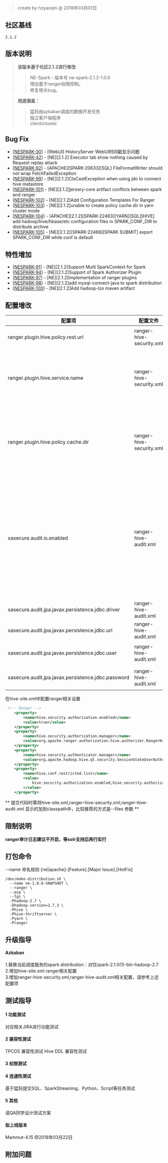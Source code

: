 > create by hzyaoqin @ 2018年03月01日

## 社区基线

    2.1.2

## 版本说明

> **该版本基于社区2.1.2进行修改**    
>> NE-Spark - 版本号 ne-spark-2.1.2-1.0.0    
>> 增加基于ranger权限控制。   
>> 修复相关bug。  
   
> **用途涵盖：**    
>> 猛犸由azkaban调度的数据开发任务         
>> 独立客户端程序     
>> client/cluster
                                                                                                                                                                            
## Bug Fix
<ul>
<li>[<a href='http://jira.netease.com/browse/NESPARK-30'>NESPARK-30</a>] -         [WebUI] HistoryServer WebUI时间戳显示问题
</li>
<li>[<a href='http://jira.netease.com/browse/NESPARK-42'>NESPARK-42</a>] -         [NE][2.1.2] Executor tab show nothing caused by Request replay attack
</li>
<li>[<a href='http://jira.netease.com/browse/NESPARK-92'>NESPARK-92</a>] -         [APACHE][SPARK-20633][SQL] FileFormatWriter should not wrap FetchFailedException
</li>
<li>[<a href='http://jira.netease.com/browse/NESPARK-99'>NESPARK-99</a>] -         [NE][2.1.2]ClsCastException when using jdo to connect hive metastore
</li>
<li>[<a href='http://jira.netease.com/browse/NESPARK-101'>NESPARK-101</a>] -         [NE][2.1.2]jersery-core artifact conflicts between spark and ranger
</li>
<li>[<a href='http://jira.netease.com/browse/NESPARK-102'>NESPARK-102</a>] -         [NE][2.1.2]Add Configuration Templates For Ranger
</li>
<li>[<a href='http://jira.netease.com/browse/NESPARK-103'>NESPARK-103</a>] -         [NE][2.1.2]unable to create policy cache dir in yarn cluster mode 
</li>
<li>[<a href='http://jira.netease.com/browse/NESPARK-104'>NESPARK-104</a>] -         [APACHE][2.1.2][SPARK-22463][YARN][SQL][HIVE] add hadoop/hive/hbase/etc configuration files in SPARK_CONF_DIR to distribute archive
</li>
<li>[<a href='http://jira.netease.com/browse/NESPARK-105'>NESPARK-105</a>] -         [NE][2.1.2][SPARK-22466][SPARK SUBMIT] export SPARK_CONF_DIR while conf is default
</li>
</ul>
                
<h2>特性增加</h2>
<ul>
<li>[<a href='http://jira.netease.com/browse/NESPARK-91'>NESPARK-91</a>] -         [NE][2.1.2]Support Multi SparkContext for Spark
</li>
<li>[<a href='http://jira.netease.com/browse/NESPARK-94'>NESPARK-94</a>] -         [NE][2.1.2]Support of Spark Authorizer Plugin
</li>
<li>[<a href='http://jira.netease.com/browse/NESPARK-97'>NESPARK-97</a>] -         [NE][2.1.2]Implementation of ranger plugins
</li>
<li>[<a href='http://jira.netease.com/browse/NESPARK-98'>NESPARK-98</a>] -         [NE][2.1.2]add mysql-connect-java to spark distribution
</li>
<li>[<a href='http://jira.netease.com/browse/NESPARK-100'>NESPARK-100</a>] -         [NE][2.1.2]Add hadoop-lzo maven artifact
</li>
</ul>
                                            
## 配置增改

|配置项 | 配置文件|  默认值|配置值| 功能简介|   
|---|---|---|---|---|    
|ranger.plugin.hive.policy.rest.url|ranger-hive-security.xml| <none> |** example ：** http://hadoop519.lt.163.org:6080,http://hadoop520.lt.163.org:6080| ranger admin 地址|    
|ranger.plugin.hive.service.name|ranger-hive-security.xml||**example：** hive-cluster3|Name of the Ranger service containing policies for this YARN instance|    
|ranger.plugin.hive.policy.cache.dir|ranger-hive-security.xml||**example：**hive-cluster3/policycache|本地策略的缓存路径，spark会自动创建，因此必须有权限，建议用相对路径|    
|xasecure.audit.is.enabled|ranger-hive-audit.xml|false|false|审计日志总开关，目前请保持关闭状态，因为线上审计日志基于数据库，由于spark cluster模式下，client节点不固定，数据库权限不好管理|
|xasecure.audit.jpa.javax.persistence.jdbc.driver|ranger-hive-audit.xml|com.mysql.jdbc.Driver|com.mysql.jdbc.Driver||
|xasecure.audit.jpa.javax.persistence.jdbc.url|ranger-hive-audit.xml||**example：** jdbc:mysql://10.172.121.106/mengma|审计日志库地址|    
|xasecure.audit.jpa.javax.persistence.jdbc.user|ranger-hive-audit.xml||*username*|审计日志数据库用户名|     
|xasecure.audit.jpa.javax.persistence.jdbc.password|ranger-hive-audit.xml||*Password*|审计日志数据库账号| 

在hive-site.xml中配置ranger相关设置
```xml
 <!-- Ranger -->
    <property>
        <name>hive.security.authorization.enabled</name>
        <value>true</value>
    </property>
    <property>
        <name>hive.security.authorization.manager</name>
        <value>org.apache.ranger.authorization.hive.authorizer.RangerHiveAuthorizerFactory</value>
    </property>
    <property>
        <name>hive.security.authenticator.manager</name>
        <value>org.apache.hadoop.hive.ql.security.SessionStateUserAuthenticator</value>
    </property>
    <property>
        <name>hive.conf.restricted.list</name>
        <value>
            hive.security.authorization.enabled,hive.security.authorization.manager,hive.security.authenticator.manager
        </value>
    </property>
```  

** 提交代码时需将hive-site.xml,ranger-hive-security.xml,ranger-hive-audit.xml 显示的加到classpath中，比较推荐的方式是--files 参数 **

## 限制说明

**ranger审计日志建议不开启，等solr支持后再行实行**


## 打包命令
--name 命名规则 [ne|apache]-[Feature].[Major Issue].[HotFix]    

```shell
/dev/make-distribution.sh \
  --name ne-1.0.0-SNAPSHOT \
  --ranger \
  --pip \
  --tgz \
  -Phadoop-2.7 \
  -Dhadoop.version=2.7.3 \
  -Phive \
  -Phive-thriftserver \
  -Pyarn \
  -Pranger 

```

## 升级指导

#### Azkaban

1.替换当前调度服务的spark distribution：对饮spark-2.1.0(1)-bin-hadoop-2.7    
2.增加hive-site.xml ranger相关配置    
3.增加ranger-hive-security.xml,ranger-hive-audit.xml相关配置，请参考上述配置项    

## 测试指导

#### 1 功能测试
  对应相关JIRA进行功能测试

#### 2 兼容性测试
  TPCDS 兼容性测试
  Hive DDL 兼容性测试

#### 3 权限测试
  
#### 4 连通性测试
   基于猛犸提交SQL、SparkStreaming、Python、Script等任务测试

#### 5 其他
   请QA同学设计测试方案

#### 拟上线版本

   Mammut-4.15 @2018年03月22日

## 附加问题

